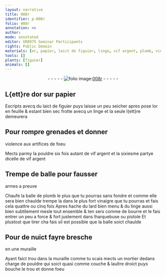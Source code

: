```yaml
---
layout: narrative
title: 008r
identifier: p-008r
folio: 008r
annotation: no
author:
mode: annotated
editor: GR8975 Seminar Participants
rights: Public Domain
materials: [or, papier, laict de figuier, linge, vif argent, plomb, vinaigre, lard, bourre]
tools: []
plants: [figuier]
animals: []
---
```


<div class="folio" align="center">- - - - - <a href="http://gallica.bnf.fr/ark:/12148/btv1b10500001g/f21.image" target="_blank"><img src="https://cu-mkp.github.io/2017-workshop-edition/assets/photo-icon.png" alt="folio image: " style="display:inline-block; margin-bottom:-3px;"/>008r</a> - - - - - </div>  
  

## L{ett}re d<span class="m">or</span> sur <span class="m">papier</span>

 
Escripts avecq du <span class="m">laict de <span class="pa">figuier</span></span> puys laisse un peu
 seicher apres pose l<span class="m">or</span> en feuille & estant bien sec frotte
 avecq un <span class="m">linge</span> et la seule l{ett}re demeurera
 
 
  

## Pour rompre grenades et donner
 violence aux artifices de foeu

 
Mects parmy la pouldre six fois autant de <span class="m">vif argent</span>
 et la sixiesme partye dicelle de <span class="m">vif argent</span>
 
 
  

## Trempe de balle pour fausser
 armes a preuve

 
Chaufe la balle de <span class="m">plomb</span> le plus que tu pourras sans
 fondre et comme elle sera bien chaulde trempe la dans le
 plus fort <span class="m">vinaigre</span> que tu pourras et fais cela quattre
 ou cinq fois Apres hache du <span class="m">lard</span> bien menu & du <span class="m">linge</span>
 aussi bien subtilement mesle tout ensemble & ten sers comme
 de <span class="m">bourre</span> et le fais entrer un peu a force & fort justement
 dans lharquebuse ou pistole Et plustost que tirer cha fais
 sil est possible que la balle soict chaulde
 
 
  

## Pour de nuict fayre bresche
 en une muraille

 
Ayant faict trou dans la muraille comme tu scais mects
 un mortier dedans charge de pouldre qui soict quasi comme
 couche & laultre droict puys bouche le trou et donne foeu
 
